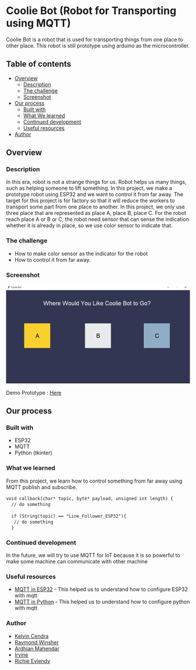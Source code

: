 # Coolie Bot (Robot for Transporting using MQTT)
 Coolie Bot is a robot that is used for transporting things from one place to other place. This robot is still prototype using arduino as the microcontroller.
 
## Table of contents

- [Overview](#overview)
  - [Description](#description)
  - [The challenge](#the-challenge)
  - [Screenshot](#screenshot)
- [Our process](#our-process)
  - [Built with](#built-with)
  - [What We learned](#what-we-learned)
  - [Continued development](#continued-development)
  - [Useful resources](#useful-resources)
- [Author](#author)


## Overview

### Description
 In this era, robot is not a strange things for us. Robot helps us many things, such as helping someone to lift something. In this project, we make a prototype robot using ESP32 and we want to control it from far away. The target for this project is for factory so that it will reduce the workers to transport some part from one place to another. In this project, we only use three place that are represented as place A, place B, place C. For the robot reach place A or B or C, the robot need sensor that can sense the indication whether it is already in place, so we use color sensor to indicate that.
 
### The challenge
  - How to make color sensor as the indicator for the robot
  - How to control it from far away.
 
### Screenshot
![GUI](result/gui.png)

Demo Prototype : [Here](https://drive.google.com/file/d/173ATPo9UnvM3lJuPyt6W0aknh30r3qm-/view?usp=sharing)


## Our process

### Built with
  - ESP32
  - MQTT
  - Python (tkinter)

### What we learned
 From this project, we learn how to control something from far away using MQTT publish and subscribe. 
```
void callback(char* topic, byte* payload, unsigned int length) {
  // do something

  if (String(topic) == "Line_Follower_ESP32"){
   // do something
  }

```

### Continued development
 In the future, we will try to use MQTT for IoT because it is so powerful to make some machine can communicate with other machine

### Useful resources
- [MQTT in ESP32](https://randomnerdtutorials.com/esp32-mqtt-publish-subscribe-arduino-ide/) - This helped us to understand how to configure ESP32 with mqtt
- [MQTT in Python](http://www.steves-internet-guide.com/into-mqtt-python-client/) - This helped us to understand how to configure python with mqtt

### Author
- [Kelvin Cendra](https://github.com/Caprice123)
- [Raymond Winsher](https://github.com/Raywinsher21)
- [Ardhian Mahendar]()
- [Irvine]()
- [Richie Eviendy]()
